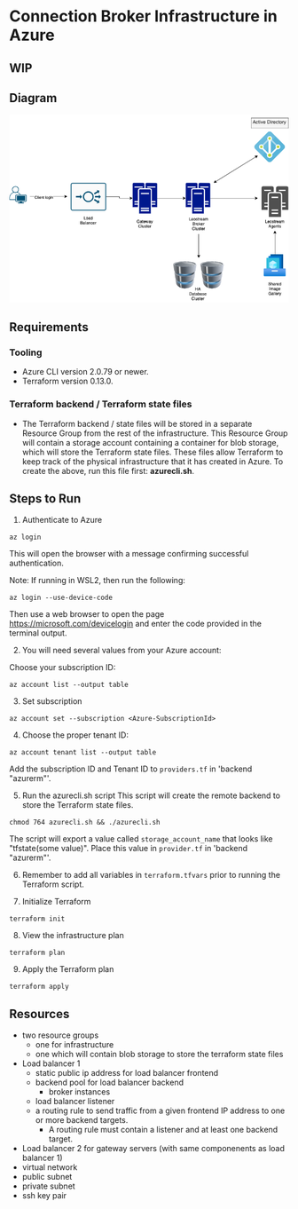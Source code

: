 # Connection Broker Infrastructure in Azure

## **WIP**

## Diagram

![certiport_leostream](./certiport_leostream.png?raw=true "Infra diagram")

## Requirements

### Tooling

- Azure CLI version 2.0.79 or newer.
- Terraform version 0.13.0.

### Terraform backend / Terraform state files

- The Terraform backend / state files will be stored in a separate Resource Group from the rest of the infrastructure.
This Resource Group will contain a storage account containing a container for blob storage, which will store the Terraform state files. These files allow Terraform to keep track of the physical infrastructure that it has created in Azure.
To create the above, run this file first: **azurecli.sh**.

## Steps to Run

1. Authenticate to Azure

```
az login
```

This will open the browser with a message confirming successful authentication.

Note:
If running in WSL2, then run the following:

```
az login --use-device-code
```

Then use a web browser to open the page <https://microsoft.com/devicelogin> and enter the code provided in the terminal output.

2. You will need several values from your Azure account:

Choose your subscription ID:

```
az account list --output table
```

3. Set subscription

```
az account set --subscription <Azure-SubscriptionId>
```

4. Choose the proper tenant ID:

```
az account tenant list --output table
```

Add the subscription ID and Tenant ID to `providers.tf` in 'backend "azurerm"'.

5. Run the azurecli.sh script
This script will create the remote backend to store the Terraform state files.

```
chmod 764 azurecli.sh && ./azurecli.sh
```

The script will export a value called `storage_account_name` that looks like "tfstate(some value)". Place this value in `provider.tf` in 'backend "azurerm"'.

6. Remember to add all variables in `terraform.tfvars` prior to running the Terraform script.

7. Initialize Terraform

```
terraform init
```

8. View the infrastructure plan

```
terraform plan
```

9. Apply the Terraform plan

```
terraform apply
```

## Resources

- two resource groups
  - one for infrastructure
  - one which will contain blob storage to store the terraform state files
- Load balancer 1
  - static public ip address for load balancer frontend
  - backend pool for load balancer backend
    - broker instances
  - load balancer listener
  - a routing rule to send traffic from a given frontend IP address to one or more backend targets.
    - A routing rule must contain a listener and at least one backend target.
- Load balancer 2 for gateway servers (with same componenents as load balancer 1)
- virtual network
- public subnet
- private subnet
- ssh key pair
